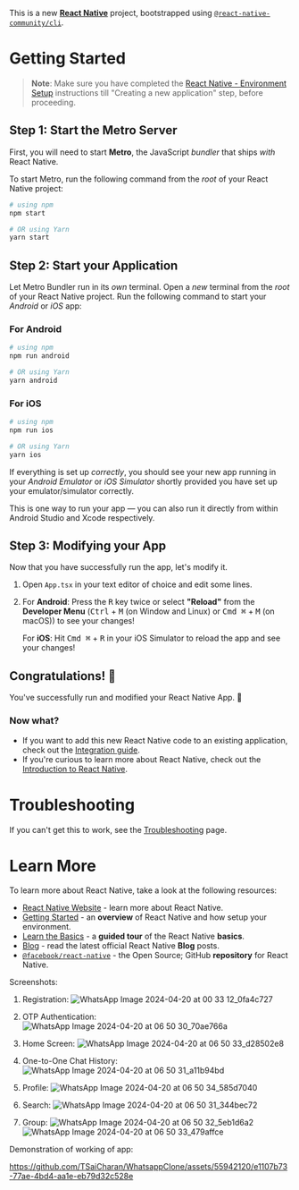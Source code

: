 This is a new [**React Native**](https://reactnative.dev) project, bootstrapped using [`@react-native-community/cli`](https://github.com/react-native-community/cli).

# Getting Started

>**Note**: Make sure you have completed the [React Native - Environment Setup](https://reactnative.dev/docs/environment-setup) instructions till "Creating a new application" step, before proceeding.

## Step 1: Start the Metro Server

First, you will need to start **Metro**, the JavaScript _bundler_ that ships _with_ React Native.

To start Metro, run the following command from the _root_ of your React Native project:

```bash
# using npm
npm start

# OR using Yarn
yarn start
```

## Step 2: Start your Application

Let Metro Bundler run in its _own_ terminal. Open a _new_ terminal from the _root_ of your React Native project. Run the following command to start your _Android_ or _iOS_ app:

### For Android

```bash
# using npm
npm run android

# OR using Yarn
yarn android
```

### For iOS

```bash
# using npm
npm run ios

# OR using Yarn
yarn ios
```

If everything is set up _correctly_, you should see your new app running in your _Android Emulator_ or _iOS Simulator_ shortly provided you have set up your emulator/simulator correctly.

This is one way to run your app — you can also run it directly from within Android Studio and Xcode respectively.

## Step 3: Modifying your App

Now that you have successfully run the app, let's modify it.

1. Open `App.tsx` in your text editor of choice and edit some lines.
2. For **Android**: Press the <kbd>R</kbd> key twice or select **"Reload"** from the **Developer Menu** (<kbd>Ctrl</kbd> + <kbd>M</kbd> (on Window and Linux) or <kbd>Cmd ⌘</kbd> + <kbd>M</kbd> (on macOS)) to see your changes!

   For **iOS**: Hit <kbd>Cmd ⌘</kbd> + <kbd>R</kbd> in your iOS Simulator to reload the app and see your changes!

## Congratulations! :tada:

You've successfully run and modified your React Native App. :partying_face:

### Now what?

- If you want to add this new React Native code to an existing application, check out the [Integration guide](https://reactnative.dev/docs/integration-with-existing-apps).
- If you're curious to learn more about React Native, check out the [Introduction to React Native](https://reactnative.dev/docs/getting-started).

# Troubleshooting

If you can't get this to work, see the [Troubleshooting](https://reactnative.dev/docs/troubleshooting) page.

# Learn More

To learn more about React Native, take a look at the following resources:

- [React Native Website](https://reactnative.dev) - learn more about React Native.
- [Getting Started](https://reactnative.dev/docs/environment-setup) - an **overview** of React Native and how setup your environment.
- [Learn the Basics](https://reactnative.dev/docs/getting-started) - a **guided tour** of the React Native **basics**.
- [Blog](https://reactnative.dev/blog) - read the latest official React Native **Blog** posts.
- [`@facebook/react-native`](https://github.com/facebook/react-native) - the Open Source; GitHub **repository** for React Native.


Screenshots:
1) Registration:
   ![WhatsApp Image 2024-04-20 at 00 33 12_0fa4c727](https://github.com/TSaiCharan/WhatsappClone/assets/55942120/53b8cfd5-cbf6-49a2-90b7-369394628070)

2) OTP Authentication:
   ![WhatsApp Image 2024-04-20 at 06 50 30_70ae766a](https://github.com/TSaiCharan/WhatsappClone/assets/55942120/883cefd2-5a3d-4706-be00-93a5a2fd0a37)

3) Home Screen:
   ![WhatsApp Image 2024-04-20 at 06 50 33_d28502e8](https://github.com/TSaiCharan/WhatsappClone/assets/55942120/e8465875-e015-48ea-80f5-4c1fbd137071)

4) One-to-One Chat History:
   ![WhatsApp Image 2024-04-20 at 06 50 31_a11b94bd](https://github.com/TSaiCharan/WhatsappClone/assets/55942120/d3b88885-d9e8-47eb-b9ad-92ddfa6e70fd)

5) Profile:
   ![WhatsApp Image 2024-04-20 at 06 50 34_585d7040](https://github.com/TSaiCharan/WhatsappClone/assets/55942120/f3dc0e1d-d82b-4ecc-94ce-49f594c521b8)

6) Search:
   ![WhatsApp Image 2024-04-20 at 06 50 31_344bec72](https://github.com/TSaiCharan/WhatsappClone/assets/55942120/33bdd23e-8bcf-4b01-aec8-3756a605a654)

7) Group:
   ![WhatsApp Image 2024-04-20 at 06 50 32_5eb1d6a2](https://github.com/TSaiCharan/WhatsappClone/assets/55942120/79ac9fcb-0169-4436-abaf-f485456fa911)
   ![WhatsApp Image 2024-04-20 at 06 50 33_479affce](https://github.com/TSaiCharan/WhatsappClone/assets/55942120/47636c1e-6712-4a5b-a4ef-ee9654f37eb6)



Demonstration of working of app:


https://github.com/TSaiCharan/WhatsappClone/assets/55942120/e1107b73-77ae-4bd4-aa1e-eb79d32c528e








